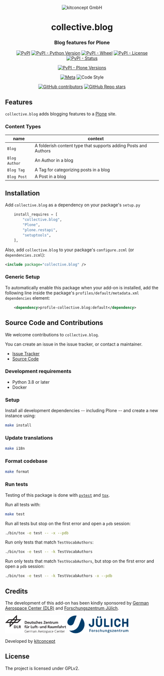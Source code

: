 <p align="center">
    <img alt="kitconcept GmbH" width="200px" src="https://kitconcept.com/logo.svg">
</p>

<h1 align="center">collective.blog</h1>
<h3 align="center">Blog features for Plone</h3>

<div align="center">

[![PyPI](https://img.shields.io/pypi/v/collective.blog)](https://pypi.org/project/collective.blog/)
[![PyPI - Python Version](https://img.shields.io/pypi/pyversions/collective.blog)](https://pypi.org/project/collective.blog/)
[![PyPI - Wheel](https://img.shields.io/pypi/wheel/collective.blog)](https://pypi.org/project/collective.blog/)
[![PyPI - License](https://img.shields.io/pypi/l/collective.blog)](https://pypi.org/project/collective.blog/)
[![PyPI - Status](https://img.shields.io/pypi/status/collective.blog)](https://pypi.org/project/collective.blog/)

[![PyPI - Plone Versions](https://img.shields.io/pypi/frameworkversions/plone/collective.blog)](https://pypi.org/project/collective.blog/)

[![Meta](https://github.com/collective/collective.blog/actions/workflows/meta.yml/badge.svg)](https://github.com/collective/collective.blog/actions/workflows/meta.yml)
![Code Style](https://img.shields.io/badge/Code%20Style-Black-000000)

[![GitHub contributors](https://img.shields.io/github/contributors/collective/collective.blog)](https://github.com/collective/collective.blog)
[![GitHub Repo stars](https://img.shields.io/github/stars/collective/collective.blog?style=social)](https://github.com/collective/collective.blog)

</div>

## Features

`collective.blog` adds blogging features to a [Plone](https://plone.org/) site.

### Content Types

| name          | context                                                         |
| ------------- | --------------------------------------------------------------- |
| `Blog`        | A folderish content type that supports adding Posts and Authors |
| `Blog Author` | An Author in a blog                                             |
| `Blog Tag`    | A Tag for categorizing posts in a blog                          |
| `Blog Post`   | A Post in a blog                                                |

## Installation

Add `collective.blog` as a dependency on your package's `setup.py`

```python
    install_requires = [
        "collective.blog",
        "Plone",
        "plone.restapi",
        "setuptools",
    ],
```

Also, add `collective.blog` to your package's `configure.zcml` (or `dependencies.zcml`):

```xml
<include package="collective.blog" />
```

### Generic Setup

To automatically enable this package when your add-on is installed, add the following line inside the package's `profiles/default/metadata.xml` `dependencies` element:

```xml
    <dependency>profile-collective.blog:default</dependency>
```

## Source Code and Contributions

We welcome contributions to `collective.blog`.

You can create an issue in the issue tracker, or contact a maintainer.

- [Issue Tracker](https://github.com/collective/collective.blog/issues)
- [Source Code](https://github.com/collective/collective.blog/)

### Development requirements

- Python 3.8 or later
- Docker

### Setup

Install all development dependencies -- including Plone -- and create a new instance using:

```bash
make install
```

### Update translations

```bash
make i18n
```

### Format codebase

```bash
make format
```

### Run tests

Testing of this package is done with [`pytest`](https://docs.pytest.org/) and [`tox`](https://tox.wiki/).

Run all tests with:

```bash
make test
```

Run all tests but stop on the first error and open a `pdb` session:

```bash
./bin/tox -e test -- -x --pdb
```

Run only tests that match `TestVocabAuthors`:

```bash
./bin/tox -e test -- -k TestVocabAuthors
```

Run only tests that match `TestVocabAuthors`, but stop on the first error and open a `pdb` session:

```bash
./bin/tox -e test -- -k TestVocabAuthors -x --pdb
```

## Credits

The development of this add-on has been kindly sponsored by [German Aerospace Center (DLR)](https://www.dlr.de) and [Forschungszentrum Jülich](https://www.fz-juelich.de).

<img alt="German Aerospace Center (DLR)" width="200px" src="https://raw.githubusercontent.com/collective/collective.blog/main/docs/dlr.svg" style="background-color:white">
<img alt="Forschungszentrum Jülich" width="200px" src="https://raw.githubusercontent.com/collective/collective.blog/main/docs/fz-juelich.svg" style="background-color:white">

Developed by [kitconcept](https://www.kitconcept.com/)

## License

The project is licensed under GPLv2.
